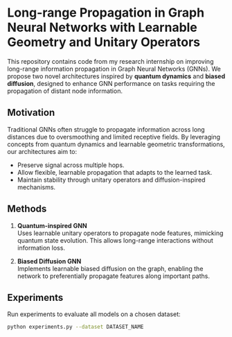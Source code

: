 # Long-range Propagation in Graph Neural Networks with Learnable Geometry and Unitary Operators

This repository contains code from my research internship on improving long-range information propagation in Graph Neural Networks (GNNs). We propose two novel architectures inspired by **quantum dynamics** and **biased diffusion**, designed to enhance GNN performance on tasks requiring the propagation of distant node information.

## Motivation

Traditional GNNs often struggle to propagate information across long distances due to oversmoothing and limited receptive fields. By leveraging concepts from quantum dynamics and learnable geometric transformations, our architectures aim to:

- Preserve signal across multiple hops.
- Allow flexible, learnable propagation that adapts to the learned task.
- Maintain stability through unitary operators and diffusion-inspired mechanisms.

## Methods

1. **Quantum-inspired GNN**  
   Uses learnable unitary operators to propagate node features, mimicking quantum state evolution. This allows long-range interactions without information loss.

2. **Biased Diffusion GNN**  
   Implements learnable biased diffusion on the graph, enabling the network to preferentially propagate features along important paths.

## Experiments

Run experiments to evaluate all models on a chosen dataset:

```bash
python experiments.py --dataset DATASET_NAME
